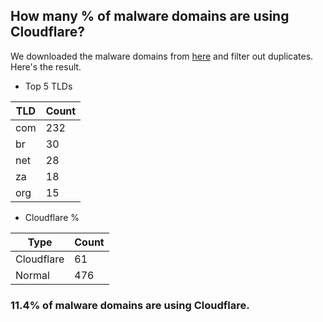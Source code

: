 ## How many % of malware domains are using Cloudflare?


We downloaded the malware domains from [here](https://urlhaus.abuse.ch) and filter out duplicates.
Here's the result.


[//]: # (start replacement)


- Top 5 TLDs

| TLD | Count |
| --- | --- |
| com | 232 |
| br | 30 |
| net | 28 |
| za | 18 |
| org | 15 |


- Cloudflare %

| Type | Count |
| --- | --- |
| Cloudflare | 61 |
| Normal | 476 |


### 11.4% of malware domains are using Cloudflare.